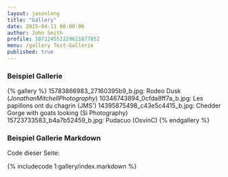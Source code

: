 ```yaml
---
layout: jasonlong
title: "Gallery"
date: 2015-04-11 00:00:00
author: John Smith
profile: 107224552229621877852
menu: /gallery Test-Gallerie
published: true
---
```



### Beispiel Gallerie

{% gallery %}
15783866983_27160395b9_b.jpg: Rodeo Dusk (_JonathanMitchellPhotography_)
10346743894_0cfda8ff7a_b.jpg: Les papillons ont du chagrin (JMS')
14395875498_c43e5c4415_b.jpg: Chedder Gorge with goats looking (Si Photography)
15723733583_b4a7b52459_b.jpg: Pudacuo (OsvinC)
{% endgallery %}


### Beispiel Gallerie Markdown

Code dieser Seite:

{% includecode 1:gallery/index.markdown %}


